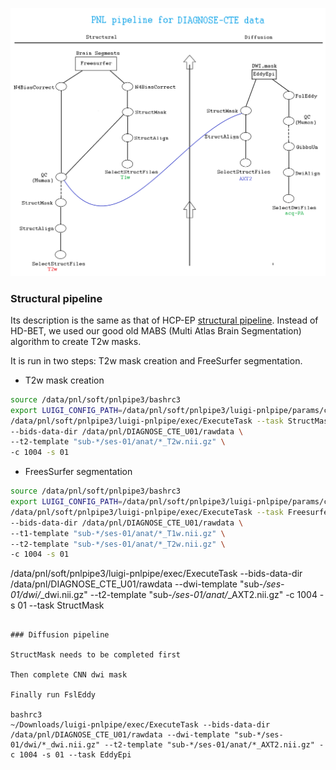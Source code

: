 
![](cte_pipeline.png)

### Structural pipeline

Its description is the same as that of HCP-EP [structural pipeline](https://github.com/pnlbwh/luigi-pnlpipe/blob/hcp/docs/Process_HCP-EP_data.md#structural-pipeline).
Instead of HD-BET, we used our good old MABS (Multi Atlas Brain Segmentation) algorithm to create T2w masks.

It is run in two steps: T2w mask creation and FreeSurfer segmentation.

* T2w mask creation

```bash
source /data/pnl/soft/pnlpipe3/bashrc3
export LUIGI_CONFIG_PATH=/data/pnl/soft/pnlpipe3/luigi-pnlpipe/params/cte/T2w_mask_params.cfg
/data/pnl/soft/pnlpipe3/luigi-pnlpipe/exec/ExecuteTask --task StructMask \
--bids-data-dir /data/pnl/DIAGNOSE_CTE_U01/rawdata \
--t2-template "sub-*/ses-01/anat/*_T2w.nii.gz" \
-c 1004 -s 01
```

* FreesSurfer segmentation

```bash
source /data/pnl/soft/pnlpipe3/bashrc3
export LUIGI_CONFIG_PATH=/data/pnl/soft/pnlpipe3/luigi-pnlpipe/params/cte/struct_pipe_params.cfg
/data/pnl/soft/pnlpipe3/luigi-pnlpipe/exec/ExecuteTask --task Freesurfer \
--bids-data-dir /data/pnl/DIAGNOSE_CTE_U01/rawdata \
--t1-template "sub-*/ses-01/anat/*_T1w.nii.gz" \
--t2-template "sub-*/ses-01/anat/*_T2w.nii.gz" \
-c 1004 -s 01
```



/data/pnl/soft/pnlpipe3/luigi-pnlpipe/exec/ExecuteTask --bids-data-dir /data/pnl/DIAGNOSE_CTE_U01/rawdata --dwi-template "sub-*/ses-01/dwi/*_dwi.nii.gz" --t2-template "sub-*/ses-01/anat/*_AXT2.nii.gz" -c 1004 -s 01 --task StructMask
```

### Diffusion pipeline

StructMask needs to be completed first

Then complete CNN dwi mask

Finally run FslEddy

bashrc3
~/Downloads/luigi-pnlpipe/exec/ExecuteTask --bids-data-dir /data/pnl/DIAGNOSE_CTE_U01/rawdata --dwi-template "sub-*/ses-01/dwi/*_dwi.nii.gz" --t2-template "sub-*/ses-01/anat/*_AXT2.nii.gz" -c 1004 -s 01 --task EddyEpi

